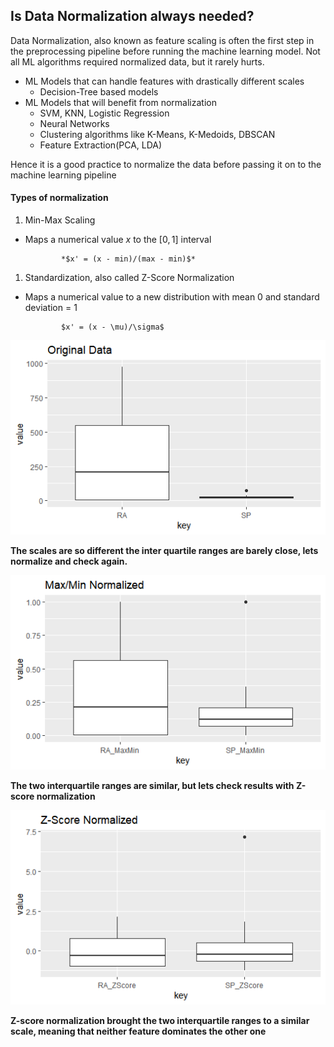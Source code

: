 Is **Data Normalization** always needed?
----------------------------------------

Data Normalization, also known as feature scaling is often the first
step in the preprocessing pipeline before running the machine learning
model. Not all ML algorithms required normalized data, but it rarely
hurts.

-   ML Models that can handle features with drastically different scales
    -   Decision-Tree based models
-   ML Models that will benefit from normalization
    -   SVM, KNN, Logistic Regression
    -   Neural Networks
    -   Clustering algorithms like K-Means, K-Medoids, DBSCAN
    -   Feature Extraction(PCA, LDA)

Hence it is a good practice to normalize the data before passing it on
to the machine learning pipeline

#### Types of normalization

1.  Min-Max Scaling

-   Maps a numerical value *x* to the \[0, 1\] interval

                *$x' = (x - min)/(max - min)$*

1.  Standardization, also called Z-Score Normalization

-   Maps a numerical value to a new distribution with mean 0 and
    standard deviation = 1

                $x' = (x - \mu)/\sigma$

![Original Sample Data](/images/04_data_normalization_001.png)

**The scales are so different the inter quartile ranges are barely
close, lets normalize and check again.**

![Min-Max Normalized](/images/04_data_normalization_002.png)

**The two interquartile ranges are similar, but lets check results with
Z-score normalization**

![Z-Score Normalized](/images/04_data_normalization_003.png)

**Z-score normalization brought the two interquartile ranges to a
similar scale, meaning that neither feature dominates the other one**

